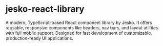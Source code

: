 # jesko-react-library

A modern, TypeScript-based React component library by Jesko. It offers reusable, responsive components like headers, nav bars, and layout utilities with full mobile support. Designed for fast development of customizable, production-ready UI applications.